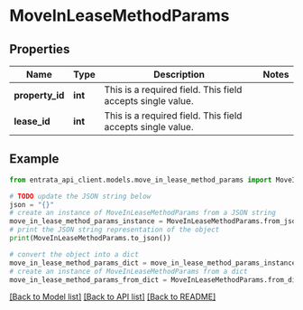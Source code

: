 # MoveInLeaseMethodParams


## Properties

Name | Type | Description | Notes
------------ | ------------- | ------------- | -------------
**property_id** | **int** |   This is a required field. This field accepts single value. | 
**lease_id** | **int** | This is a required field. This field accepts single value. | 

## Example

```python
from entrata_api_client.models.move_in_lease_method_params import MoveInLeaseMethodParams

# TODO update the JSON string below
json = "{}"
# create an instance of MoveInLeaseMethodParams from a JSON string
move_in_lease_method_params_instance = MoveInLeaseMethodParams.from_json(json)
# print the JSON string representation of the object
print(MoveInLeaseMethodParams.to_json())

# convert the object into a dict
move_in_lease_method_params_dict = move_in_lease_method_params_instance.to_dict()
# create an instance of MoveInLeaseMethodParams from a dict
move_in_lease_method_params_from_dict = MoveInLeaseMethodParams.from_dict(move_in_lease_method_params_dict)
```
[[Back to Model list]](../README.md#documentation-for-models) [[Back to API list]](../README.md#documentation-for-api-endpoints) [[Back to README]](../README.md)


